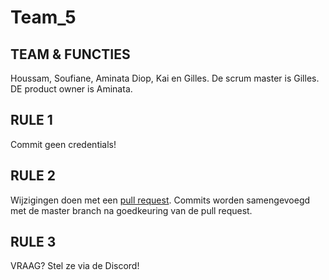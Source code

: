 # Team_5

## TEAM & FUNCTIES

Houssam, Soufiane, Aminata Diop, Kai en Gilles. 
De scrum master is Gilles.
DE product owner is Aminata.

## RULE 1

Commit geen credentials! 

## RULE 2

Wijzigingen doen met een [pull request](https://docs.github.com/en/pull-requests/collaborating-with-pull-requests/proposing-changes-to-your-work-with-pull-requests/creating-a-pull-request).
Commits worden samengevoegd met de master branch na goedkeuring van de pull request.

## RULE 3

VRAAG? Stel ze via de Discord!
